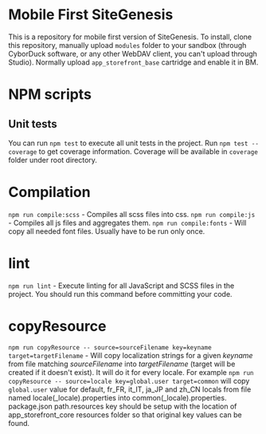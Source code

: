 # Mobile First SiteGenesis

This is a repository for mobile first version of SiteGenesis. To install, clone this repository, manually upload `modules` folder to your sandbox (through CyborDuck software, or any other WebDAV client, you can't upload through Studio). Normally upload `app_storefront_base` cartridge and enable it in BM.

# NPM scripts

## Unit tests

You can run `npm test` to execute all unit tests in the project. Run `npm test --coverage` to get coverage information. Coverage will be available in `coverage` folder under root directory.

# Compilation

`npm run compile:scss` - Compiles all scss files into css.
`npm run compile:js` - Compiles all js files and aggregates them.
`npm run compile:fonts` - Will copy all needed font files. Usually have to be run only once.

# lint

`npm run lint` - Execute linting for all JavaScript and SCSS files in the project. You should run this command before committing your code.

# copyResource

`npm run copyResource -- source=sourceFilename key=keyname target=targetFilename` - Will copy localization strings for a given _keyname_ from file matching _sourceFilename_ into _targetFilename_ (target will be created if it doesn't exist). It will do it for every locale. For example `npm run copyResource -- source=locale key=global.user target=common` will copy `global.user` value for default, fr_FR, it_IT, ja_JP and zh_CN locals from file named locale(\_locale).properties into common(\_locale).properties. package.json path.resources key should be setup with the location of app_storefront_core resources folder so that original key values can be found.
